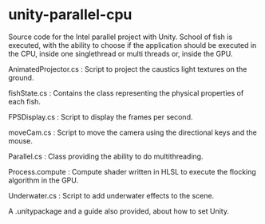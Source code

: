 # unity-parallel-cpu

Source code for the Intel parallel project with Unity.
School of fish is executed, with the ability to choose if the application should be executed in the CPU, inside one singlethread or multi threads or, inside the GPU. 

AnimatedProjector.cs : Script to project the caustics light textures on the ground.

fishState.cs : Contains the class representing the physical properties of each fish.

FPSDisplay.cs : Script to display the frames per second.

moveCam.cs :  Script to move the camera using the directional keys and the mouse.
  
Parallel.cs : Class providing the ability to do multithreading.

Process.compute : Compute shader written in HLSL to execute the flocking algorithm in the GPU.

Underwater.cs : Script to add underwater effects to the scene.

A .unitypackage and a guide also provided, about how to set Unity.
